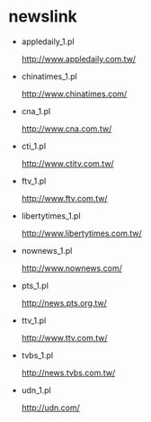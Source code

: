 newslink
========
* appledaily_1.pl

	http://www.appledaily.com.tw/

* chinatimes_1.pl

	http://www.chinatimes.com/

* cna_1.pl

	http://www.cna.com.tw/

* cti_1.pl

	http://www.ctitv.com.tw/

* ftv_1.pl

	http://www.ftv.com.tw/

* libertytimes_1.pl

	http://www.libertytimes.com.tw/

* nownews_1.pl

	http://www.nownews.com/

* pts_1.pl

	http://news.pts.org.tw/

* ttv_1.pl

	http://www.ttv.com.tw/

* tvbs_1.pl

	http://news.tvbs.com.tw/

* udn_1.pl

	http://udn.com/
